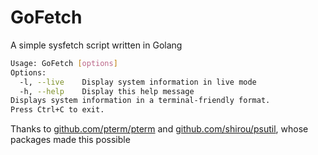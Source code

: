 # GoFetch

A simple sysfetch script written in Golang

```bash
Usage: GoFetch [options]
Options:
  -l, --live    Display system information in live mode
  -h, --help    Display this help message
Displays system information in a terminal-friendly format.
Press Ctrl+C to exit.
```

Thanks to [github.com/pterm/pterm](https://github.com/pterm/pterm) and [github.com/shirou/psutil](https://github.com/shirou/psutil), whose packages made this possible
